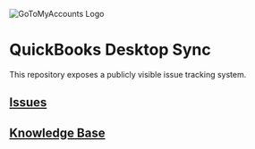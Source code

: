 ![GoToMyAccounts Logo](https://gtma.s3.amazonaws.com/images-public/logos/gtma_logo_150.png)
# QuickBooks Desktop Sync

This repository exposes a publicly visible issue tracking system.

## [Issues](https://github.com/gtmadev/QuickBooks-Desktop-Sync/issues)
## <a target="_blank" href="https://help.gotomyaccounts.com">Knowledge Base</a>
